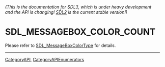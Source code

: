 ###### (This is the documentation for SDL3, which is under heavy development and the API is changing! [SDL2](https://wiki.libsdl.org/SDL2/) is the current stable version!)
# SDL_MESSAGEBOX_COLOR_COUNT

Please refer to [SDL_MessageBoxColorType](SDL_MessageBoxColorType) for details.

----
[CategoryAPI](CategoryAPI), [CategoryAPIEnumerators](CategoryAPIEnumerators)

